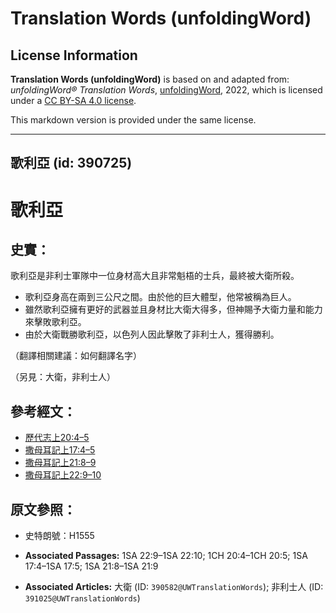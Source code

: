 # Translation Words (unfoldingWord)

## License Information

**Translation Words (unfoldingWord)** is based on and adapted from: _unfoldingWord® Translation Words_, [unfoldingWord](https://unfoldingword.org/utw), 2022, which is licensed under a [CC BY-SA 4.0 license](https://creativecommons.org/licenses/by-sa/4.0/legalcode.en).

This markdown version is provided under the same license.



--------------------------------

## 歌利亞 (id: 390725)

歌利亞
===

史實：
---

歌利亞是非利士軍隊中一位身材高大且非常魁梧的士兵，最終被大衛所殺。

* 歌利亞身高在兩到三公尺之間。由於他的巨大體型，他常被稱為巨人。
* 雖然歌利亞擁有更好的武器並且身材比大衛大得多，但神賜予大衛力量和能力來擊敗歌利亞。
* 由於大衛戰勝歌利亞，以色列人因此擊敗了非利士人，獲得勝利。

（翻譯相關建議：如何翻譯名字）

（另見：大衛，非利士人）

參考經文：
-----

* [歷代志上20:4–5](https://ref.ly/1Chr20:4-1Chr20:5)
* [撒母耳記上17:4–5](https://ref.ly/1Sam17:4-1Sam17:5)
* [撒母耳記上21:8–9](https://ref.ly/1Sam21:8-1Sam21:9)
* [撒母耳記上22:9–10](https://ref.ly/1Sam22:9-1Sam22:10)

原文參照：
-----

* 史特朗號：H1555

* **Associated Passages:** 1SA 22:9–1SA 22:10; 1CH 20:4–1CH 20:5; 1SA 17:4–1SA 17:5; 1SA 21:8–1SA 21:9
* **Associated Articles:** 大衛 (ID: `390582@UWTranslationWords`); 非利士人 (ID: `391025@UWTranslationWords`)

